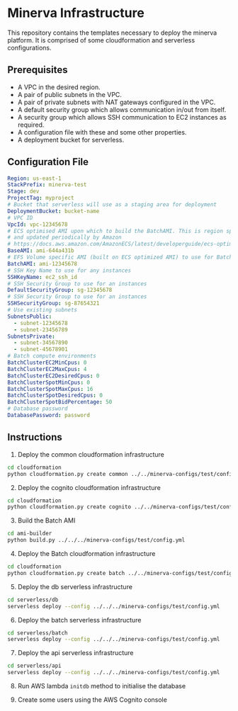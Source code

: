 # Minerva Infrastructure

This repository contains the templates necessary to deploy the minerva platform.
It is comprised of some cloudformation and serverless configurations.

## Prerequisites
- A VPC in the desired region.
- A pair of public subnets in the VPC.
- A pair of private subnets with NAT gateways configured in the VPC.
- A default security group which allows communication in/out from itself.
- A security group which allows SSH communication to EC2 instances as required.
- A configuration file with these and some other properties.
- A deployment bucket for serverless.

## Configuration File

```YAML
Region: us-east-1
StackPrefix: minerva-test
Stage: dev
ProjectTag: myproject
# Bucket that serverless will use as a staging area for deployment
DeploymentBucket: bucket-name
# VPC ID
VpcId: vpc-12345678
# ECS optimised AMI upon which to build the BatchAMI. This is region specific
# and updated periodically by Amazon
# https://docs.aws.amazon.com/AmazonECS/latest/developerguide/ecs-optimized_AMI.html
BaseAMI: ami-644a431b
# EFS Volume specific AMI (built on ECS optimized AMI) to use for Batch
BatchAMI: ami-12345678
# SSH Key Name to use for any instances
SSHKeyName: ec2_ssh_id
# SSH Security Group to use for an instances
DefaultSecurityGroup: sg-12345678
# SSH Security Group to use for an instances
SSHSecurityGroup: sg-87654321
# Use existing subnets
SubnetsPublic:
  - subnet-12345678
  - subnet-23456789
SubnetsPrivate:
  - subnet-34567890
  - subnet-45678901
# Batch compute environments
BatchClusterEC2MinCpus: 0
BatchClusterEC2MaxCpus: 4
BatchClusterEC2DesiredCpus: 0
BatchClusterSpotMinCpus: 0
BatchClusterSpotMaxCpus: 16
BatchClusterSpotDesiredCpus: 0
BatchClusterSpotBidPercentage: 50
# Database password
DatabasePassword: password
```

## Instructions

1. Deploy the common cloudformation infrastructure

```bash
cd cloudformation
python cloudformation.py create common ../../minerva-configs/test/config.yml
```

2. Deploy the cognito cloudformation infrastructure

```bash
cd cloudformation
python cloudformation.py create cognito ../../minerva-configs/test/config.yml
```

3. Build the Batch AMI

```bash
cd ami-builder
python build.py ../../../minerva-configs/test/config.yml
```

4. Deploy the Batch cloudformation infrastructure

```bash
cd cloudformation
python cloudformation.py create batch ../../minerva-configs/test/config.yml
```

5. Deploy the db serverless infrastructure

```bash
cd serverless/db
serverless deploy --config ../../../minerva-configs/test/config.yml
```

6. Deploy the batch serverless infrastructure

```bash
cd serverless/batch
serverless deploy --config ../../../minerva-configs/test/config.yml
```

7. Deploy the api serverless infrastructure

```bash
cd serverless/api
serverless deploy --config ../../../minerva-configs/test/config.yml
```

8. Run AWS lambda `initdb` method to initialise the database

9. Create some users using the AWS Cognito console
